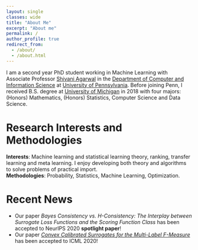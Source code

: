 ```yaml
---
layout: single
classes: wide
title: "About Me"
excerpt: "About me"
permalink: /
author_profile: true
redirect_from: 
  - /about/
  - /about.html
---
```


I am a second year PhD student working in Machine Learning with Associate Professor [Shivani Agarwal](https://www.shivani-agarwal.net) in the [Department of Computer and Information Science](https://www.cis.upenn.edu) at [University of Pennsylvania](https://home.www.upenn.edu). Before joining Penn, I received B.S. degree at [University of Michigan](https://www.umich.edu) in 2018 with four majors: (Honors) Mathematics, (Honors) Statistics, Computer Science and Data Science.

Research Interests and Methodologies
======
**Interests**: Machine learning and statistical learning theory, ranking, transfer learning and meta learning. I enjoy developing both theory and algorithms to solve problems of practical import.<br>
**Methodologies**:  Probability, Statistics, Machine Learning, Optimization.

Recent News
======
* Our paper <em>Bayes Consistency vs. H-Consistency: The Interplay between Surrogate Loss Functions and the Scoring Function Class</em> has been accepted to NeurIPS 2020 **spotlight paper**!<br>
* Our paper [<em>Convex Calibrated Surrogates for the Multi-Label F-Measure</em>](https://proceedings.icml.cc/book/3712.pdf) has been accepted to ICML 2020!<br>
